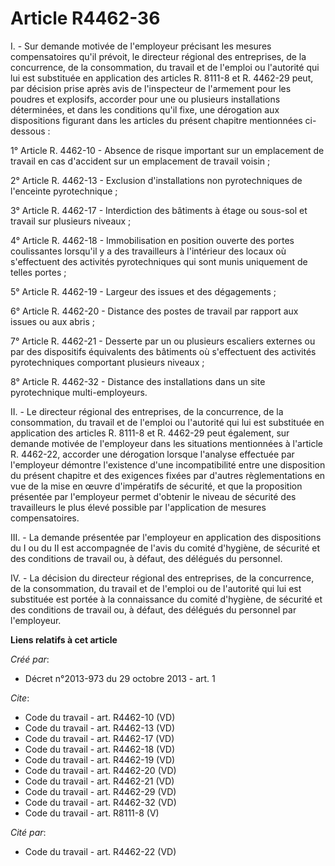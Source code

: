 # Article R4462-36

I. - Sur demande motivée de l'employeur précisant les mesures compensatoires qu'il prévoit, le directeur régional des
entreprises, de la concurrence, de la consommation, du travail et de l'emploi ou l'autorité qui lui est substituée en
application des articles R. 8111-8 et R. 4462-29 peut, par décision prise après avis de l'inspecteur de l'armement pour les
poudres et explosifs, accorder pour une ou plusieurs installations déterminées, et dans les conditions qu'il fixe, une
dérogation aux dispositions figurant dans les articles du présent chapitre mentionnées ci-dessous : 

1° Article R. 4462-10 - Absence de risque important sur un emplacement de travail en cas d'accident sur un emplacement de
travail voisin ; 

2° Article R. 4462-13 - Exclusion d'installations non pyrotechniques de l'enceinte pyrotechnique ; 

3° Article R. 4462-17 - Interdiction des bâtiments à étage ou sous-sol et travail sur plusieurs niveaux ; 

4° Article R. 4462-18 - Immobilisation en position ouverte des portes coulissantes lorsqu'il y a des travailleurs à
l'intérieur des locaux où s'effectuent des activités pyrotechniques qui sont munis uniquement de telles portes ; 

5° Article R. 4462-19 - Largeur des issues et des dégagements ; 

6° Article R. 4462-20 - Distance des postes de travail par rapport aux issues ou aux abris ; 

7° Article R. 4462-21 - Desserte par un ou plusieurs escaliers externes ou par des dispositifs équivalents des bâtiments où
s'effectuent des activités pyrotechniques comportant plusieurs niveaux ; 

8° Article R. 4462-32 - Distance des installations dans un site pyrotechnique multi-employeurs. 

II. - Le directeur régional des entreprises, de la concurrence, de la consommation, du travail et de l'emploi ou l'autorité
qui lui est substituée en application des articles R. 8111-8 et R. 4462-29 peut également, sur demande motivée de l'employeur
dans les situations mentionnées à l'article R. 4462-22, accorder une dérogation lorsque l'analyse effectuée par l'employeur
démontre l'existence d'une incompatibilité entre une disposition du présent chapitre et des exigences fixées par d'autres
règlementations en vue de la mise en œuvre d'impératifs de sécurité, et que la proposition présentée par l'employeur permet
d'obtenir le niveau de sécurité des travailleurs le plus élevé possible par l'application de mesures compensatoires. 

III. - La demande présentée par l'employeur en application des dispositions du I ou du II est accompagnée de l'avis du comité
d'hygiène, de sécurité et des conditions de travail ou, à défaut, des délégués du personnel. 

IV. - La décision du directeur régional des entreprises, de la concurrence, de la consommation, du travail et de l'emploi ou
de l'autorité qui lui est substituée est portée à la connaissance du comité d'hygiène, de sécurité et des conditions de
travail ou, à défaut, des délégués du personnel par l'employeur.

**Liens relatifs à cet article**

_Créé par_:

  - Décret n°2013-973 du 29 octobre 2013 - art. 1

_Cite_:

  - Code du travail - art. R4462-10 (VD)
  - Code du travail - art. R4462-13 (VD)
  - Code du travail - art. R4462-17 (VD)
  - Code du travail - art. R4462-18 (VD)
  - Code du travail - art. R4462-19 (VD)
  - Code du travail - art. R4462-20 (VD)
  - Code du travail - art. R4462-21 (VD)
  - Code du travail - art. R4462-29 (VD)
  - Code du travail - art. R4462-32 (VD)
  - Code du travail - art. R8111-8 (V)

_Cité par_:

  - Code du travail - art. R4462-22 (VD)
